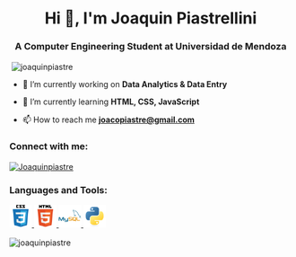 <h1 align="center">Hi 👋, I'm Joaquin Piastrellini</h1>
<h3 align="center">A Computer Engineering Student at Universidad de Mendoza</h3>
<p>&nbsp;<img align="center" src="https://github-readme-stats.vercel.app/api?username=joaquinpiastre&show_icons=true&locale=en" alt="joaquinpiastre" /></p>

- 🔭 I’m currently working on **Data Analytics & Data Entry**

- 🌱 I’m currently learning **HTML, CSS, JavaScript**

- 📫 How to reach me **joacopiastre@gmail.com**

<h3 align="left">Connect with me:</h3>
<p align="left">
<a href="www.linkedin.com/in/joaquinpiastrellini" target="blank"><img align="center" src="https://raw.githubusercontent.com/rahuldkjain/github-profile-readme-generator/master/src/images/icons/Social/linked-in-alt.svg" alt="Joaquinpiastre" height="30" width="40" /></a>
</p>

<h3 align="left">Languages and Tools:</h3>
<p align="left"> <a href="https://www.w3schools.com/css/" target="_blank" rel="noreferrer"> <img src="https://raw.githubusercontent.com/devicons/devicon/master/icons/css3/css3-original-wordmark.svg" alt="css3" width="40" height="40"/> </a> <a href="https://www.w3.org/html/" target="_blank" rel="noreferrer"> <img src="https://raw.githubusercontent.com/devicons/devicon/master/icons/html5/html5-original-wordmark.svg" alt="html5" width="40" height="40"/> </a> <a href="https://www.mysql.com/" target="_blank" rel="noreferrer"> <img src="https://raw.githubusercontent.com/devicons/devicon/master/icons/mysql/mysql-original-wordmark.svg" alt="mysql" width="40" height="40"/> </a> <a href="https://www.python.org" target="_blank" rel="noreferrer"> <img src="https://raw.githubusercontent.com/devicons/devicon/master/icons/python/python-original.svg" alt="python" width="40" height="40"/> </a> </p>

<p><img align="center" src="https://github-readme-stats.vercel.app/api/top-langs?username=navarrx&show_icons=true&locale=en&layout=compact" alt="joaquinpiastre" /></p>
